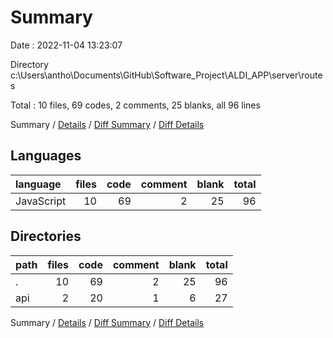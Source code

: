 # Summary

Date : 2022-11-04 13:23:07

Directory c:\\Users\\antho\\Documents\\GitHub\\Software_Project\\ALDI_APP\\server\\routes

Total : 10 files,  69 codes, 2 comments, 25 blanks, all 96 lines

Summary / [Details](details.md) / [Diff Summary](diff.md) / [Diff Details](diff-details.md)

## Languages
| language | files | code | comment | blank | total |
| :--- | ---: | ---: | ---: | ---: | ---: |
| JavaScript | 10 | 69 | 2 | 25 | 96 |

## Directories
| path | files | code | comment | blank | total |
| :--- | ---: | ---: | ---: | ---: | ---: |
| . | 10 | 69 | 2 | 25 | 96 |
| api | 2 | 20 | 1 | 6 | 27 |

Summary / [Details](details.md) / [Diff Summary](diff.md) / [Diff Details](diff-details.md)